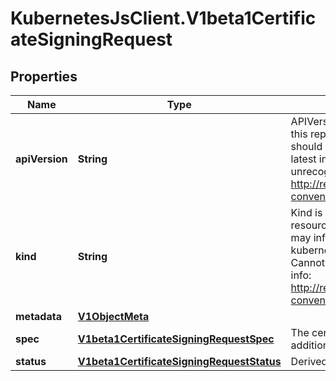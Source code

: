 # KubernetesJsClient.V1beta1CertificateSigningRequest

## Properties
Name | Type | Description | Notes
------------ | ------------- | ------------- | -------------
**apiVersion** | **String** | APIVersion defines the versioned schema of this representation of an object. Servers should convert recognized schemas to the latest internal value, and may reject unrecognized values. More info: http://releases.k8s.io/HEAD/docs/devel/api-conventions.md#resources | [optional] 
**kind** | **String** | Kind is a string value representing the REST resource this object represents. Servers may infer this from the endpoint the kubernetes.client submits requests to. Cannot be updated. In CamelCase. More info: http://releases.k8s.io/HEAD/docs/devel/api-conventions.md#types-kinds | [optional] 
**metadata** | [**V1ObjectMeta**](V1ObjectMeta.md) |  | [optional] 
**spec** | [**V1beta1CertificateSigningRequestSpec**](V1beta1CertificateSigningRequestSpec.md) | The certificate request itself and any additional information. | [optional] 
**status** | [**V1beta1CertificateSigningRequestStatus**](V1beta1CertificateSigningRequestStatus.md) | Derived information about the request. | [optional] 


